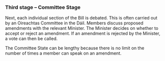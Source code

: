 ###  Third stage – Committee Stage

Next, each individual section of the Bill is debated. This is often carried
out by an Oireachtas Committee in the Dáil. Members discuss proposed
amendments with the relevant Minister. The Minister decides on whether to
accept or reject an amendment. If an amendment is rejected by the Minister, a
vote can then be called.

The Committee State can be lengthy because there is no limit on the number of
times a member can speak on an amendment.
